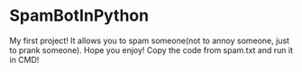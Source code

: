 # SpamBotInPython
My first project! It allows you to spam someone(not to annoy someone, just to prank someone). Hope you enjoy!
Copy the code from spam.txt and run it in CMD!

